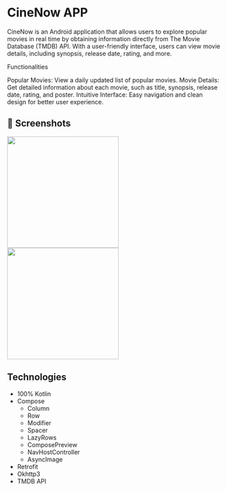 # CineNow APP
CineNow is an Android application that allows users to explore popular movies in real time by obtaining information directly from The Movie Database (TMDB) API. With a user-friendly interface, users can view movie details, including synopsis, release date, rating, and more.

Functionalities

Popular Movies: View a daily updated list of popular movies.
Movie Details: Get detailed information about each movie, such as title, synopsis, release date, rating, and poster.
Intuitive Interface: Easy navigation and clean design for better user experience.
## :camera_flash: Screenshots
<!-- You can add more screenshots here if you like -->
<img src="https://github.com/ComunidadeDevSpace/CineNow/assets/11612508/9690f66d-fb65-4cd7-82db-954473cb6c2d" width=260/> <img src="https://github.com/ComunidadeDevSpace/CineNow/assets/11612508/f8006a40-8855-4d6f-b9b9-a44a8c991fe1" width=260/>


## Technologies
- 100% Kotlin
- Compose
  - Column
  - Row
  - Modifier
  - Spacer
  - LazyRows
  - ComposePreview
  - NavHostController
  - AsyncImage
- Retrofit
- Okhttp3
- TMDB API


